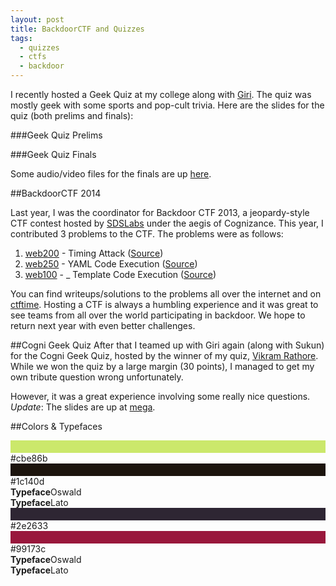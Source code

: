 ```yaml
---
layout: post
title: BackdoorCTF and Quizzes
tags:
  - quizzes
  - ctfs
  - backdoor
---
```


I recently hosted a Geek Quiz at my college along with [Giri][giri]. The quiz
was mostly geek with some sports and pop-cult trivia. Here are the slides for
the quiz (both prelims and finals):

###Geek Quiz Prelims
<script async class="speakerdeck-embed" data-id="78823f30958e0131cd82465820109070"
data-ratio="1.33333333333333" src="//speakerdeck.com/assets/embed.js"></script>

###Geek Quiz Finals
<script async class="speakerdeck-embed" data-id="d0e39860959001313c81768fd0aa6b5a"
data-ratio="1.33333333333333" src="//speakerdeck.com/assets/embed.js"></script>

Some audio/video files for the finals are up [here](http://ge.tt/8O1nGbN1/).

##BackdoorCTF 2014

Last year, I was the coordinator for Backdoor CTF 2013, a jeopardy-style CTF
contest hosted by [SDSLabs][sdslabs] under the aegis of Cognizance. This year,
I contributed 3 problems to the CTF. The problems were as follows:

1. [web200](https://backdoor-web200.herokuapp.com/) - Timing Attack ([Source](https://github.com/backdoor-ctf/web200))
1. [web250](https://backdoor-web250.herokuapp.com/) - YAML Code Execution ([Source](https://github.com/backdoor-ctf/web250))
1. [web100](https://backdoor-web100.herokuapp.com/) - _ Template Code Execution ([Source](https://github.com/backdoor-ctf/web100))

You can find writeups/solutions to the problems all over the internet and on [ctftime][ctftime].
Hosting a CTF is always a humbling experience and it was great to see teams from
all over the world participating in backdoor. We hope to return next year with
even better challenges.

##Cogni Geek Quiz
After that I teamed up with Giri again (along with Sukun) for the Cogni Geek Quiz,
hosted by the winner of my quiz, [Vikram Rathore][vikram]. While we won the quiz
by a large margin (30 points), I managed to get my own tribute question wrong unfortunately.

However, it was a great experience involving some really nice questions. _Update_: The slides
are up at [mega](https://mega.co.nz/#F!nso0VaiK!IUBob8dqOM0UAD_Eti6DfA).

##Colors &amp; Typefaces

<div class="colophon">
    <div class="color" style="border-top: 20px solid #cbe86b">#cbe86b</div>
    <div class="color" style="border-top: 20px solid #1c140d">#1c140d</div>
    <div class="typeface"><b>Typeface</b>Oswald</div>
    <div class="typeface"><b>Typeface</b>Lato</div>
  <div class="clear"></div>
</div>

<div class="colophon">
    <div class="color" style="border-top: 20px solid #2e2633">#2e2633</div>
    <div class="color" style="border-top: 20px solid #99173c">#99173c</div>
    <div class="typeface"><b>Typeface</b>Oswald</div>
    <div class="typeface"><b>Typeface</b>Lato</div>
  <div class="clear"></div>
</div>

[sdslabs]: http://fb.me/SDSLabs
[giri]: https://www.facebook.com/giridaran
[ctftime]: https://ctftime.org/event/141/tasks/
[vikram]: https://www.facebook.com/TheDudeWhoKnocks
